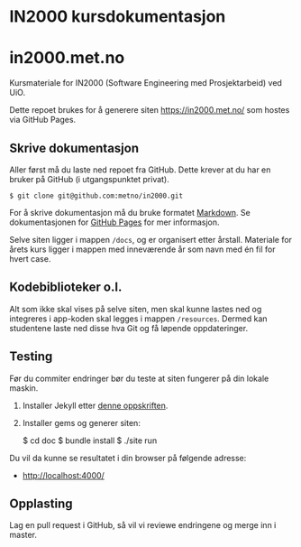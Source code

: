 
# IN2000 kursdokumentasjon

# in2000.met.no

Kursmateriale for IN2000 (Software Engineering med Prosjektarbeid) ved UiO.

Dette repoet brukes for å generere siten <https://in2000.met.no/> som hostes
via GitHub Pages.

## Skrive dokumentasjon

Aller først må du laste ned repoet fra GitHub.
Dette krever at du har en bruker på GitHub (i utgangspunktet privat).

    $ git clone git@github.com:metno/in2000.git

For å skrive dokumentasjon må du bruke formatet [Markdown]().
Se dokumentasjonen for [GitHub Pages](https://docs.github.com/en/pages)
for mer informasjon.

Selve siten ligger i mappen `/docs`, og er organisert etter årstall.
Materiale for årets kurs ligger i mappen med inneværende år som navn med én fil
for hvert case.

## Kodebiblioteker o.l.

Alt som ikke skal vises på selve siten, men skal kunne lastes ned og integreres
i app-koden skal legges i mappen `/resources`. Dermed kan studentene laste ned
disse hva Git og få løpende oppdateringer.

## Testing

Før du commiter endringer bør du teste at siten fungerer på din lokale maskin.

1. Installer Jekyll etter [denne oppskriften](https://docs.github.com/en/pages/setting-up-a-github-pages-site-with-jekyll/testing-your-github-pages-site-locally-with-jekyll).

2. Installer gems og generer siten:

    $ cd doc
    $ bundle install
    $ ./site run

Du vil da kunne se resultatet i din browser på følgende adresse:

- <http://localhost:4000/>

## Opplasting

Lag en pull request i GitHub, så vil vi reviewe endringene og merge inn i master.
